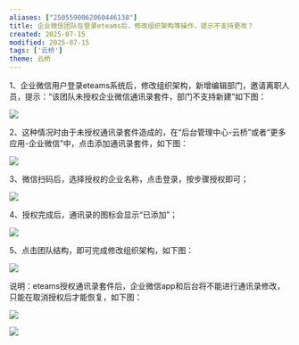 ```yaml
---
aliases: ["2505590062060446138"]
title: 企业微信团队在登录eteams后，修改组织架构等操作，提示不支持更改？
created: 2025-07-15
modified: 2025-07-15
tags: ['云桥']
theme: 云桥
---
```


1、企业微信用户登录eteams系统后，修改组织架构，新增编辑部门，邀请离职人员，提示：“该团队未授权企业微信通讯录套件，部门不支持新建”如下图：

![](https://myhelpdoc.oss-cn-heyuan.aliyuncs.com/mdimages/55e85972e144215a4dcd4f428128dae2.jpg)

2、这种情况时由于未授权通讯录套件造成的，在“后台管理中心-云桥”或者“更多应用-企业微信”中，点击添加通讯录套件，如下图：

![](https://myhelpdoc.oss-cn-heyuan.aliyuncs.com/mdimages/fc441308c9daa213ea6e616fb551a3c7.jpg)

3、微信扫码后，选择授权的企业名称，点击登录，按步骤授权即可；

![](https://myhelpdoc.oss-cn-heyuan.aliyuncs.com/mdimages/fcfb86ba722c1cc7cce732ab44952c1e.jpg)

4、授权完成后，通讯录的图标会显示“已添加”；

![](https://myhelpdoc.oss-cn-heyuan.aliyuncs.com/mdimages/e1681234472812e4e3a063c929891c7f.jpg)

5、点击团队结构，即可完成修改组织架构，如下图：

![](https://myhelpdoc.oss-cn-heyuan.aliyuncs.com/mdimages/9b8236ea0e8da8ab01723ae50cacde70.jpg)

说明：eteams授权通讯录套件后，企业微信app和后台将不能进行通讯录修改，只能在取消授权后才能恢复，如下图：

![](https://myhelpdoc.oss-cn-heyuan.aliyuncs.com/mdimages/4ef666c9b104ab9a4c8a6bd026ad1355.jpg)

![](https://myhelpdoc.oss-cn-heyuan.aliyuncs.com/mdimages/88ab0ec3be9a7fc54c3395ff743f2511.jpg)

